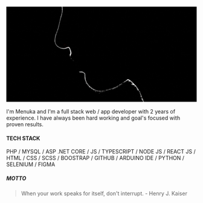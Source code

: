 
<!--![Menuka Pinto Svg](assets/github3.gif) -->
![Menuka Pinto Svg](assets/black-white-logo.gif)


I'm Menuka and I'm a full stack web / app developer with 2 years of experience.
I have always been hard working and goal's focused with proven results.

#### TECH STACK

PHP / MYSQL / ASP .NET CORE  / JS / TYPESCRIPT / NODE JS / REACT JS / HTML / CSS / SCSS / BOOSTRAP / GITHUB / ARDUINO IDE / PYTHON / SELENIUM / FIGMA

##### MOTTO

> When your work speaks for itself, don't interrupt. - Henry J. Kaiser

####

<!-- [![Menuka's github activity graph](https://activity-graph.herokuapp.com/graph?username=Pinto-PINTO&theme=rogue)](https://git.io/Pinto-PINTO) -->
<!-- Changed the default theme in the github activity graph -->

[gmail]: mailto:menukapinto5555@gmail.com
[linkedin]: https://www.linkedin.com/in/menuka-pinto-11a0aa1bb/
[instagram]: https://www.instagram.com/menuka_shevon/
[discord]: https://discordapp.com/users/690879785131311145/

[website]: https://pinto-pinto.github.io/
[threejs]: https://threejs.org/

[webdevplaylist]: https://www.youtube.com/playlist?list=PLkwxH9e_vrAJ0WbEsFA9W3I1W-g_BTsbt
[jsplaylist]: https://www.youtube.com/playlist?list=PLkwxH9e_vrALRJKu7wfXby3MKeflhTu6B
[cssplaylist]: https://www.youtube.com/playlist?list=PLkwxH9e_vrALSdvZuEh6gqQdmDoDIoqz4
[reactplaylist]: https://www.youtube.com/playlist?list=PLkwxH9e_vrAK4TdffpxKY3QGyHCpxFcQ0
[mongoplaylist]: https://www.youtube.com/watch?v=9OPP_1eAENg&list=PL4cUxeGkcC9jpvoYriLI0bY8DOgWZfi6u
[sqlplaylist]: https://www.youtube.com/watch?v=7S_tz1z_5bA
[phpplaylist]: https://www.youtube.com/watch?v=qVU3V0A05k8&list=PL0eyrZgxdwhwBToawjm9faF1ixePexft-
[androidplaylist]: https://www.youtube.com/watch?v=roDz8mMvbIg&list=PLknSwrodgQ72X4sKpzf5vT8kY80HKcUSe 
[cplaylist]: https://www.youtube.com/watch?v=rLf3jnHxSmU&list=PLBlnK6fEyqRggZZgYpPMUxdY1CYkZtARR
[c++playlist]: https://www.youtube.com/watch?v=18c3MTX0PK0&list=PLlrATfBNZ98dudnM48yfGUldqGD0S4FFb
[gitplaylist]: https://www.youtube.com/watch?v=8JJ101D3knE

